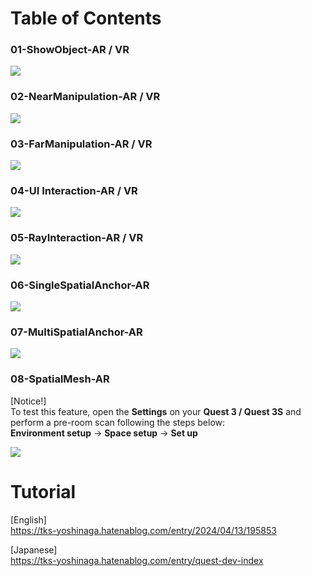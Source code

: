 # Table of Contents
### 01-ShowObject-AR / VR
[![](https://img.youtube.com/vi/eK1VH2kBx1A/0.jpg)](https://www.youtube.com/watch?v=eK1VH2kBx1A)

### 02-NearManipulation-AR / VR
[![](https://img.youtube.com/vi/IrYJ2kuhtq0/0.jpg)](https://www.youtube.com/watch?v=IrYJ2kuhtq0)

### 03-FarManipulation-AR / VR
[![](https://img.youtube.com/vi/2xgMdiKcJLo/0.jpg)](https://www.youtube.com/watch?v=2xgMdiKcJLo)

### 04-UI Interaction-AR / VR
[![](https://img.youtube.com/vi/_gd3JA_L0HA/0.jpg)](https://www.youtube.com/watch?v=_gd3JA_L0HA)

### 05-RayInteraction-AR / VR
[![](https://img.youtube.com/vi/T1ENjhBP9-w/0.jpg)](https://www.youtube.com/watch?v=T1ENjhBP9-w)

### 06-SingleSpatialAnchor-AR
[![](https://img.youtube.com/vi/9ISEB5f6TyM/0.jpg)](https://www.youtube.com/watch?v=9ISEB5f6TyM)

### 07-MultiSpatialAnchor-AR
[![](https://img.youtube.com/vi/1zgUlxVs3aE/0.jpg)](https://www.youtube.com/watch?v=1zgUlxVs3aE)

### 08-SpatialMesh-AR
[Notice!]  
To test this feature, open the **Settings** on your **Quest 3 / Quest 3S** and perform a pre-room scan following the steps below:  
**Environment setup** → **Space setup** → **Set up**  
  
[![](https://img.youtube.com/vi/UQFJ9Kt1Sz4/0.jpg)](https://www.youtube.com/watch?v=UQFJ9Kt1Sz4)

# Tutorial
[English]  
https://tks-yoshinaga.hatenablog.com/entry/2024/04/13/195853  

[Japanese]  
https://tks-yoshinaga.hatenablog.com/entry/quest-dev-index

